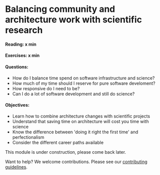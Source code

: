 # Balancing community and architecture work with scientific research

#### Reading: x min

#### Exercises: x min

#### Questions:
- How do I balance time spend on software infrastructure and science?
- How much of my time should I reserve for pure software develoment?
- How responsive do I need to be?
- Can I do a lot of software development and still do science?

#### Objectives:
- Learn how to combine architecture changes with scientific projects
- Understand that saving time on architecture will cost you time with science
- Know the difference between 'doing it right the first time' and perfectionalism
- Consider the different career paths available

This module is under construction, please come back later.

Want to help? We welcome contributions. Please see our [contributing guidelines](https://github.com/gassmoeller/BSSC/blob/master/CONTRIBUTING.md#contributing-to-bssc).

